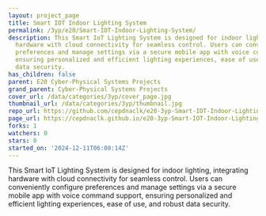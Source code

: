 ```yaml
---
layout: project_page
title: Smart IOT Indoor Lighting System
permalink: /3yp/e20/Smart-IOT-Indoor-Lighting-System/
description: This Smart IoT Lighting System is designed for indoor lighting, integrating
  hardware with cloud connectivity for seamless control. Users can conveniently configure
  preferences and manage settings via a secure mobile app with voice command support,
  ensuring personalized and efficient lighting experiences, ease of use, and robust
  data security.
has_children: false
parent: E20 Cyber-Physical Systems Projects
grand_parent: Cyber-Physical Systems Projects
cover_url: /data/categories/3yp/cover_page.jpg
thumbnail_url: /data/categories/3yp/thumbnail.jpg
repo_url: https://github.com/cepdnaclk/e20-3yp-Smart-IOT-Indoor-Lighting-System
page_url: https://cepdnaclk.github.io/e20-3yp-Smart-IOT-Indoor-Lighting-System
forks: 1
watchers: 0
stars: 0
started_on: '2024-12-11T06:08:14Z'
---
```


This Smart IoT Lighting System is designed for indoor lighting, integrating hardware with cloud connectivity for seamless control. Users can conveniently configure preferences and manage settings via a secure mobile app with voice command support, ensuring personalized and efficient lighting experiences, ease of use, and robust data security.